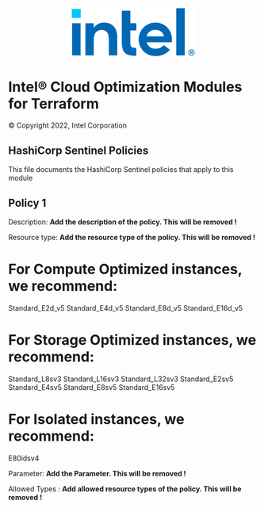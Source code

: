 <p align="center">
  <img src="./images/logo-classicblue-800px.png" alt="Intel Logo" width="250"/>
</p>

# Intel® Cloud Optimization Modules for Terraform  

© Copyright 2022, Intel Corporation

## HashiCorp Sentinel Policies

This file documents the HashiCorp Sentinel policies that apply to this module

## Policy 1

Description: **Add the description of the policy. This will be removed !**

Resource type:  **Add the resource type of the policy. This will be removed !**
# For Compute Optimized instances, we recommend:
Standard_E2d_v5
Standard_E4d_v5 
Standard_E8d_v5 
Standard_E16d_v5 

# For Storage Optimized instances, we recommend:
Standard_L8sv3 
Standard_L16sv3 
Standard_L32sv3 
Standard_E2sv5 
Standard_E4sv5
Standard_E8sv5
Standard_E16sv5

# For Isolated instances, we recommend:
E80idsv4 

Parameter:  **Add the Parameter. This will be removed !**

Allowed Types :  **Add allowed resource types of the policy. This will be removed !**